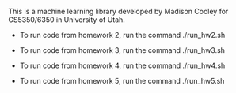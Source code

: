 

This is a machine learning library developed by Madison Cooley for CS5350/6350 in University of Utah.


- To run code from homework 2, run the command ./run_hw2.sh

- To run code from homework 3, run the command ./run_hw3.sh 

- To run code from homework 4, run the command ./run_hw4.sh 

- To run code from homework 5, run the command ./run_hw5.sh 
